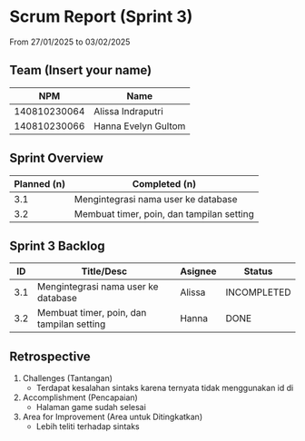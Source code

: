 # Scrum Report (Sprint 3)
 From 27/01/2025 to 03/02/2025

## Team (Insert your name)
| NPM           | Name                   |
| ------------- |------------------------|
| 140810230064  | Alissa Indraputri      |
| 140810230066  | Hanna Evelyn Gultom    |

## Sprint Overview
| Planned (n)                                        | Completed (n)     |
| -------------------------------------------------- |------------------ |
| 3.1 | Mengintegrasi nama user ke database          | Completed         |
| 3.2 | Membuat timer, poin, dan tampilan setting    | Completed         |

## Sprint 3 Backlog

| ID  | Title/Desc                                        | Asignee   | Status        |
| --- | ------------------------------------------------- | --------- | ------------- |
| 3.1 | Mengintegrasi nama user ke database               | Alissa    | INCOMPLETED   |
| 3.2 | Membuat timer, poin, dan tampilan setting         | Hanna     | DONE          | 

## Retrospective 
1. Challenges (Tantangan)
    - Terdapat kesalahan sintaks karena ternyata tidak menggunakan id di 
2. Accomplishment (Pencapaian)
    - Halaman game sudah selesai
3. Area for Improvement (Area untuk Ditingkatkan)
    - Lebih teliti terhadap sintaks

